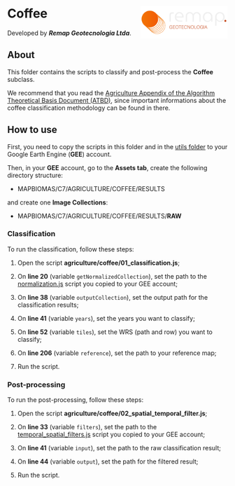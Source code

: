 <div>
    <img src='../assets/logo.png' height='auto' width='200' align='right'>
    <h1>Coffee</h1>
</div>

Developed by ***Remap Geotecnologia Ltda***.

## About

This folder contains the scripts to classify and post-process the **Coffee** subclass. 

We recommend that you read the [Agriculture Appendix of the Algorithm Theoretical Basis Document (ATBD)](https://mapbiomas.org/download-dos-atbds), since important informations about the coffee classification methodology can be found in there. 

## How to use

First, you need to copy the scripts in this folder and in the [utils folder](../utils) to your Google Earth Engine (**GEE**) account.

Then, in your **GEE** account, go to the **Assets tab**, create the following directory structure:

 - MAPBIOMAS/C7/AGRICULTURE/COFFEE/RESULTS

and create one **Image Collections**:

 - MAPBIOMAS/C7/AGRICULTURE/COFFEE/RESULTS/**RAW**
 

### Classification 

To run the classification, follow these steps:

1. Open the script **agriculture/coffee/01_classification.js**;

2. On **line 20** (variable `getNormalizedCollection`), set the path to the [normalization.js](../utils/normalization.js) script you copied to your GEE account;

3. On **line 38** (variable `outputCollection`), set the output path for the classification results;

4. On **line 41** (variable `years`), set the years you want to classify;
    
5. On **line 52** (variable `tiles`), set the WRS (path and row) you want to classify;

6. On **line 206** (variable `reference`), set the path to your reference map;
        
7. Run the script.

### Post-processing
    
To run the post-processing, follow these steps:

1. Open the script **agriculture/coffee/02_spatial_temporal_filter.js**;

2. On **line 33** (variable `filters`), set the path to the [temporal_spatial_filters.js](../utils/temporal_spatial_filters.js) script you copied to your GEE account;

3. On **line 41** (variable `input`), set the path to the raw classification result;

4. On **line 44** (variable `output`), set the path for the filtered result;

5. Run the script.